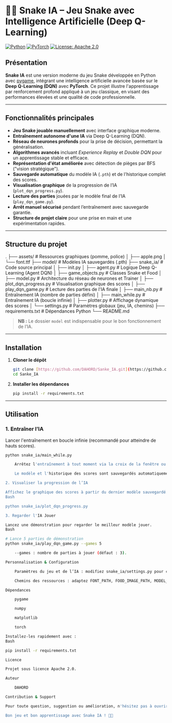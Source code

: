 # 🐍🤖 Snake IA – Jeu Snake avec Intelligence Artificielle (Deep Q-Learning)

[![Python](https://img.shields.io/badge/Python-3.8%2B-blue)](https://www.python.org/)
[![PyTorch](https://img.shields.io/badge/PyTorch-2.0%2B-orange.svg)](https://pytorch.org/)
[![License: Apache 2.0](https://img.shields.io/badge/License-Apache2.0-yellow.svg)](LICENSE)

## Présentation

**Snake IA** est une version moderne du jeu Snake développée en Python avec [pygame](https://www.pygame.org/), intégrant une intelligence artificielle avancée basée sur le **Deep Q-Learning (DQN)** avec **PyTorch**. Ce projet illustre l'apprentissage par renforcement profond appliqué à un jeu classique, en visant des performances élevées et une qualité de code professionnelle.

---

## Fonctionnalités principales

-   **Jeu Snake jouable manuellement** avec interface graphique moderne.
-   **Entraînement autonome d'une IA** via Deep Q-Learning (DQN).
-   **Réseau de neurones profonds** pour la prise de décision, permettant la généralisation.
-   **Algorithmes avancés** incluant *Experience Replay* et *Double DQN* pour un apprentissage stable et efficace.
-   **Représentation d'état améliorée** avec détection de pièges par BFS ("vision stratégique").
-   **Sauvegarde automatique** du modèle IA (`.pth`) et de l'historique complet des scores.
-   **Visualisation graphique** de la progression de l’IA (`plot_dqn_progress.py`).
-   **Lecture des parties** jouées par le modèle final de l'IA (`play_dqn_game.py`).
-   **Arrêt manuel sécurisé** pendant l’entraînement avec sauvegarde garantie.
-   **Structure de projet claire** pour une prise en main et une expérimentation rapides.

---

## Structure du projet

.
├── assets/                # Ressources graphiques (pomme, police)
│   ├── apple.png
│   └── font.ttf
├── model/                 # Modèles IA sauvegardés (.pth)
├── snake_ia/              # Code source principal
│   ├── init.py
│   ├── agent.py           # Logique Deep Q-Learning (Agent DQN)
│   ├── game_objects.py    # Classes Snake et Food
│   ├── model.py           # Architecture du réseau de neurones et Trainer
│   ├── plot_dqn_progress.py # Visualisation graphique des scores
│   ├── play_dqn_game.py   # Lecture des parties de l'IA finale
│   ├── main_nb.py         # Entraînement IA (nombre de parties défini)
│   ├── main_while.py      # Entraînement IA (boucle infinie)
│   ├── plotter.py         # Affichage dynamique des scores
│   └── settings.py        # Paramètres globaux (jeu, IA, chemins)
├── requirements.txt       # Dépendances Python
└── README.md


> **NB :** Le dossier `model` est indispensable pour le bon fonctionnement de l’IA.

---

## Installation

1.  **Cloner le dépôt**
    ```sh
    git clone [https://github.com/DAHORD/Sanke_IA.git](https://github.com/DAHORD/Sanke_IA.git)
    cd Sanke_IA
    ```

2.  **Installer les dépendances**
    ```sh
    pip install -r requirements.txt
    ```

---

## Utilisation

### 1. Entraîner l’IA

Lancer l'entraînement en boucle infinie (recommandé pour atteindre de hauts scores).

```sh
python snake_ia/main_while.py

    Arrêtez l'entraînement à tout moment via la croix de la fenêtre ou Ctrl+C.

    Le modèle et l'historique des scores sont sauvegardés automatiquement à l'arrêt.

2. Visualiser la progression de l’IA

Affichez le graphique des scores à partir du dernier modèle sauvegardé.
Bash

python snake_ia/plot_dqn_progress.py

3. Regarder l'IA Jouer

Lancez une démonstration pour regarder le meilleur modèle jouer.
Bash

# Lance 5 parties de démonstration
python snake_ia/play_dqn_game.py --games 5

    --games : nombre de parties à jouer (défaut : 3).

Personnalisation & Configuration

    Paramètres du jeu et de l’IA : modifiez snake_ia/settings.py pour changer le LEARNING_RATE, DISCOUNT_FACTOR, la taille du réseau (HIDDEN_LAYER_SIZE), etc.

    Chemins des ressources : adaptez FONT_PATH, FOOD_IMAGE_PATH, MODEL_PATH si besoin.

Dépendances

    pygame

    numpy

    matplotlib

    torch

Installez-les rapidement avec :
Bash

pip install -r requirements.txt

Licence

Projet sous licence Apache 2.0.

Auteur

    DAHORD

Contribution & Support

Pour toute question, suggestion ou amélioration, n'hésitez pas à ouvrir une issue ou une pull request. Toute contribution est la bienvenue !

Bon jeu et bon apprentissage avec Snake IA ! 🐍🤖

